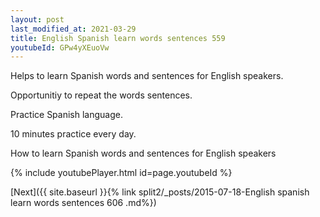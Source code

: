 ```yaml
---
layout: post
last_modified_at: 2021-03-29
title: English Spanish learn words sentences 559 
youtubeId: GPw4yXEuoVw
---
```

 
 
Helps to learn Spanish words and sentences for English speakers.

Opportunitiy to repeat the words sentences. 

Practice Spanish language. 
 
10 minutes practice every day. 
 
How to learn Spanish words and sentences for English speakers 
 
{% include youtubePlayer.html id=page.youtubeId %}
 
 
[Next]({{ site.baseurl }}{% link  split2/_posts/2015-07-18-English spanish learn words sentences 606 .md%})
 
